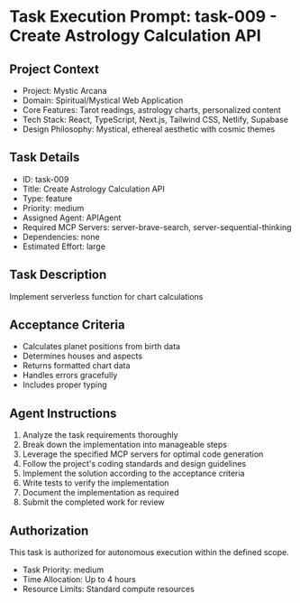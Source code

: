 # Task Execution Prompt: task-009 - Create Astrology Calculation API

## Project Context
- Project: Mystic Arcana
- Domain: Spiritual/Mystical Web Application
- Core Features: Tarot readings, astrology charts, personalized content
- Tech Stack: React, TypeScript, Next.js, Tailwind CSS, Netlify, Supabase
- Design Philosophy: Mystical, ethereal aesthetic with cosmic themes

## Task Details
- ID: task-009
- Title: Create Astrology Calculation API
- Type: feature
- Priority: medium
- Assigned Agent: APIAgent
- Required MCP Servers: server-brave-search, server-sequential-thinking
- Dependencies: none
- Estimated Effort: large

## Task Description
Implement serverless function for chart calculations

## Acceptance Criteria
- Calculates planet positions from birth data
- Determines houses and aspects
- Returns formatted chart data
- Handles errors gracefully
- Includes proper typing

## Agent Instructions
1. Analyze the task requirements thoroughly
2. Break down the implementation into manageable steps
3. Leverage the specified MCP servers for optimal code generation
4. Follow the project's coding standards and design guidelines
5. Implement the solution according to the acceptance criteria
6. Write tests to verify the implementation
7. Document the implementation as required
8. Submit the completed work for review

## Authorization
This task is authorized for autonomous execution within the defined scope.
- Task Priority: medium
- Time Allocation: Up to 4 hours
- Resource Limits: Standard compute resources
